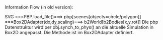 Information Flow (in old version):

SVG ===PBP.load_file()===> pbp[scenes[objects=circle/polygon]] ===Box2DAdapter(dx,dy,scaling)===> b2World[b2Bodies[x,y,rot]]
Die pbp Datenstruktur wird per obj.synch_to_phys() an die aktuelle Simulation in Box2D angepasst. Die Methode ist im Box2DAdapter definiert.
